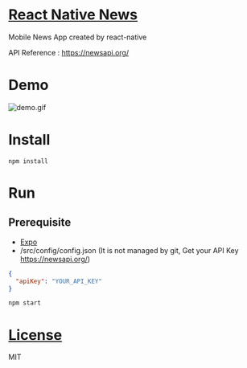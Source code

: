 # [React Native News](https://github.com/qvil/react-native-news)

Mobile News App created by react-native

API Reference : https://newsapi.org/

# Demo

![demo.gif](/demo.gif)

# Install

```
npm install
```

# Run

## Prerequisite

* [Expo](https://expo.io/)
* /src/config/config.json (It is not managed by git, Get your API Key https://newsapi.org/)

```json
{
  "apiKey": "YOUR_API_KEY"
}
```

```
npm start
```

# [License](https://github.com/qvil/react-native-news/blob/master/LICENSE)

MIT
